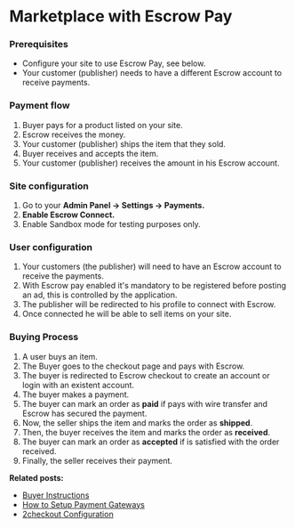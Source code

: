 # Marketplace with Escrow Pay

### Prerequisites

+ Configure your site to use Escrow Pay, see below.
+ Your customer (publisher) needs to have a different Escrow account to receive payments.

### Payment flow

1. Buyer pays for a product listed on your site.
2. Escrow receives the money.
3. Your customer (publisher) ships the item that they sold.
4. Buyer receives and accepts the item.
5. Your customer (publisher) receives the amount in his Escrow account.

### Site configuration

1. Go to your **Admin Panel -> Settings -> Payments.**
2. **Enable Escrow Connect.**
3. Enable Sandbox mode for testing purposes only.


### User configuration

1. Your customers (the publisher) will need to have an Escrow account to receive the payments.
2. With Escrow pay enabled it's mandatory to be registered before posting an ad, this is controlled by the application.
3. The publisher will be redirected to his profile to connect with Escrow.
4. Once connected he will be able to sell items on your site.

### Buying Process
1. A user buys an item.
2. The Buyer goes to the checkout page and pays with Escrow.
3. The buyer is redirected to Escrow checkout to create an account or login with an existent account.
4. The buyer makes a payment.
5. The buyer can mark an order as **paid** if pays with wire transfer and Escrow has secured the payment.
6.  Now, the seller ships the item and marks the order as **shipped**.
7. Then, the buyer receives the item and marks the order as **received**.
8. The buyer can mark an order as **accepted** if is satisfied with the order received.
9. Finally, the seller receives their payment.


**Related posts:**

+ [Buyer Instructions](Custom-fields-buyer-instructions.md)
+ [How to Setup Payment Gateways](Payment-set-up-payment-gateways.md)
+ [2checkout Configuration](Payment-2checkout-configuration.md)
